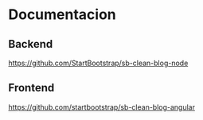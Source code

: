 # Documentacion

## Backend
https://github.com/StartBootstrap/sb-clean-blog-node

## Frontend
https://github.com/startbootstrap/sb-clean-blog-angular